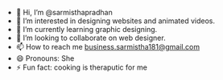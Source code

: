 - 👋 Hi, I’m @sarmisthapradhan
- 👀 I’m interested in designing websites and animated videos.
- 🌱 I’m currently learning graphic designing.
- 💞️ I’m looking to collaborate on web designer.
- 📫 How to reach me business.sarmistha181@gmail.com
- 😄 Pronouns: She
- ⚡ Fun fact: cooking is theraputic for me

<!---
sarmistha185/sarmistha185 is a ✨ special ✨ repository because its `README.md` (this file) appears on your GitHub profile.
You can click the Preview link to take a look at your changes.
--->
